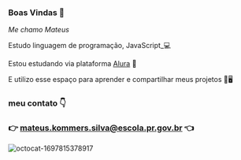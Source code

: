 ### Boas Vindas 🤚

<em>Me chamo Mateus</em>

Estudo linguagem de programação, JavaScript_💻

Estou estudando via plataforma [Alura](https://www.alura.com.br) 📱

E utilizo esse espaço para aprender e compartilhar meus projetos 📱🖥️

### meu contato 👇 ###

### 👉 mateus.kommers.silva@escola.pr.gov.br 👈 ###

![octocat-1697815378917](https://github.com/mateusko/mateusko1/assets/148561269/1ae74165-182a-45e4-8dcc-9392b9198102)




